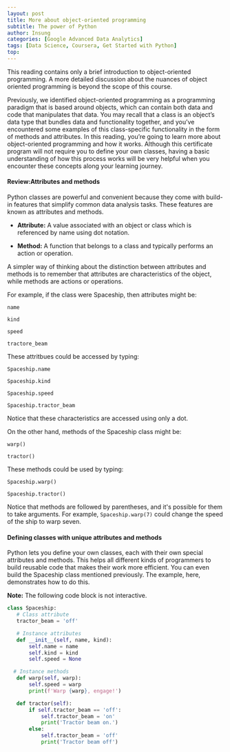 ```yaml
---
layout: post
title: More about object-oriented programming
subtitle: The power of Python
author: Insung
categories: [Google Advanced Data Analytics]
tags: [Data Science, Coursera, Get Started with Python]
top:
---
```


This reading contains only a brief introduction to object-oriented programming. A more detailed discussion about the nuances of object oriented programming is beyond the scope of this course.

Previously, we identified object-oriented programming as a programming paradigm that is based around objects, which can contain both data and code that manipulates that data. You may recall that a class is an object’s data type that bundles data and functionality together, and you’ve encountered some examples of this class-specific functionality in the form of methods and attributes. In this reading, you’re going to learn more about object-oriented programming and how it works. Although this certificate program will not require you to define your own classes, having a basic understanding of how this process works will be very helpful when you encounter these concepts along your learning journey.

#### Review:Attributes and methods

Python classes are powerful and convenient because they come with build-in features that simplify common data analysis tasks. These features are known as attributes and methods.

- **Attribute:** A value associated with an object or class which is referenced by name using dot notation.

- **Method:** A function that belongs to a class and typically performs an action or operation. 

A simpler way of thinking about the distinction between attributes and methods is to remember that attributes are characteristics of the object, while methods are actions or operations.

For example, if the class were Spaceship, then attributes might be:

`name`

`kind`

`speed`

`tractore_beam`

These attritbues could be accessed by typing:

`Spaceship.name`

`Spaceship.kind`

`Spaceship.speed`

`Spaceship.tractor_beam`

Notice that these characteristics are accessed using only a dot.

On the other hand, methods of the Spaceship class might be:

`warp()`

`tractor()`

These methods could be used by typing:

`Spaceship.warp()`

`Spaceship.tractor()`

Notice that methods are followed by parentheses, and it's possible for them to take arguments. For example, `Spaceship.warp(7)` could change the speed of the ship to warp seven.

#### Defining classes with unique attributes and methods

Python lets you define your own classes, each with their own special attributes and methods. This helps all different kinds of programmers to build reusable code that makes their work more efficient. You can even build the Spaceship class mentioned previously. The example, here, demonstrates how to do this. 

**Note:** The following code block is not interactive.

```Python
class Spaceship:
   # Class attribute
   tractor_beam = 'off'

   # Instance attributes
   def __init__(self, name, kind):
       self.name = name
       self.kind = kind
       self.speed = None

  # Instance methods
   def warp(self, warp):
       self.speed = warp
       print(f'Warp {warp}, engage!')

   def tractor(self):
       if self.tractor_beam == 'off':
           self.tractor_beam = 'on'
           print('Tractor beam on.')
       else:
           self.tractor_beam = 'off'
           print('Tractor beam off')
```
